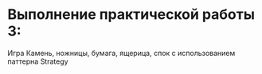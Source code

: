 # Выполнение практической работы 3: 
Игра Камень, ножницы, бумага, ящерица, спок с использованием паттерна Strategy
